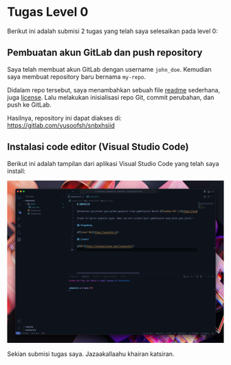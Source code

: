 # Tugas Level 0

Berikut ini adalah submisi 2 tugas yang telah saya selesaikan pada level 0:

## Pembuatan akun GitLab dan push repository

Saya telah membuat akun GitLab dengan username `john_doe`. Kemudian saya membuat repository baru bernama `my-repo`.

Didalam repo tersebut, saya menambahkan sebuah file [readme](../readme.md) sederhana, juga [license](../license.md).
Lalu melakukan inisialisasi repo Git, commit perubahan, dan push ke GitLab.

Hasilnya, repository ini dapat diakses di: https://gitlab.com/yusoofsh/snbxhsiid

## Instalasi code editor (Visual Studio Code)

Berikut ini adalah tampilan dari aplikasi Visual Studio Code yang telah saya install:

![Tampilan Visual Studio Code](../assets/vscode.png)

Sekian submisi tugas saya. Jazaakallaahu khairan katsiran.
